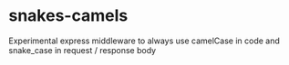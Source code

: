 # snakes-camels

Experimental express middleware to always use camelCase in code and snake_case in request / response body
